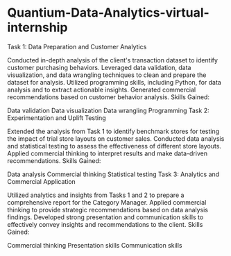 # Quantium-Data-Analytics-virtual-internship

Task 1: Data Preparation and Customer Analytics

Conducted in-depth analysis of the client's transaction dataset to identify customer purchasing behaviors.
Leveraged data validation, data visualization, and data wrangling techniques to clean and prepare the dataset for analysis.
Utilized programming skills, including Python, for data analysis and to extract actionable insights.
Generated commercial recommendations based on customer behavior analysis.
Skills Gained:

Data validation
Data visualization
Data wrangling
Programming
Task 2: Experimentation and Uplift Testing

Extended the analysis from Task 1 to identify benchmark stores for testing the impact of trial store layouts on customer sales.
Conducted data analysis and statistical testing to assess the effectiveness of different store layouts.
Applied commercial thinking to interpret results and make data-driven recommendations.
Skills Gained:

Data analysis
Commercial thinking
Statistical testing
Task 3: Analytics and Commercial Application

Utilized analytics and insights from Tasks 1 and 2 to prepare a comprehensive report for the Category Manager.
Applied commercial thinking to provide strategic recommendations based on data analysis findings.
Developed strong presentation and communication skills to effectively convey insights and recommendations to the client.
Skills Gained:

Commercial thinking
Presentation skills
Communication skills

